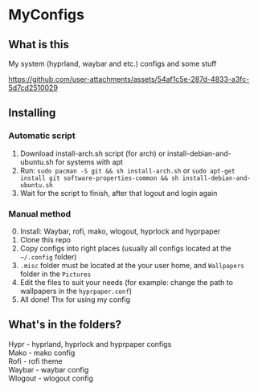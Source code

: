 # MyConfigs
## What is this
  My system (hyprland, waybar and etc.) configs and some stuff
  

https://github.com/user-attachments/assets/54af1c5e-287d-4833-a3fc-5d7cd2510029


## Installing
 ### Automatic script
  1. Download install-arch.sh script (for arch) or install-debian-and-ubuntu.sh for systems with apt
  2. Run: `sudo pacman -S git && sh install-arch.sh` or `sudo apt-get install git software-properties-common && sh install-debian-and-ubuntu.sh`
  3. Wait for the script to finish, after that logout and login again

 ### Manual method
  0. Install: Waybar, rofi, mako, wlogout, hyprlock and hyprpaper
  1. Clone this repo <br>
  2. Copy configs into right places (usually all configs located at the `~/.config` folder) <br>
  3. `.misc` folder must be located at the your user home, and `Wallpapers` folder in the `Pictures` <br>
  4. Edit the files to suit your needs (for example: change the path to wallpapers in the `hyprpaper.conf`) <br>
  5. All done! Thx for using my config

## What's in the folders?
  Hypr - hyprland, hyprlock and hyprpaper configs <br>
  Mako - mako config <br>
  Rofi - rofi theme <br>
  Waybar - waybar config <br>
  Wlogout - wlogout config
